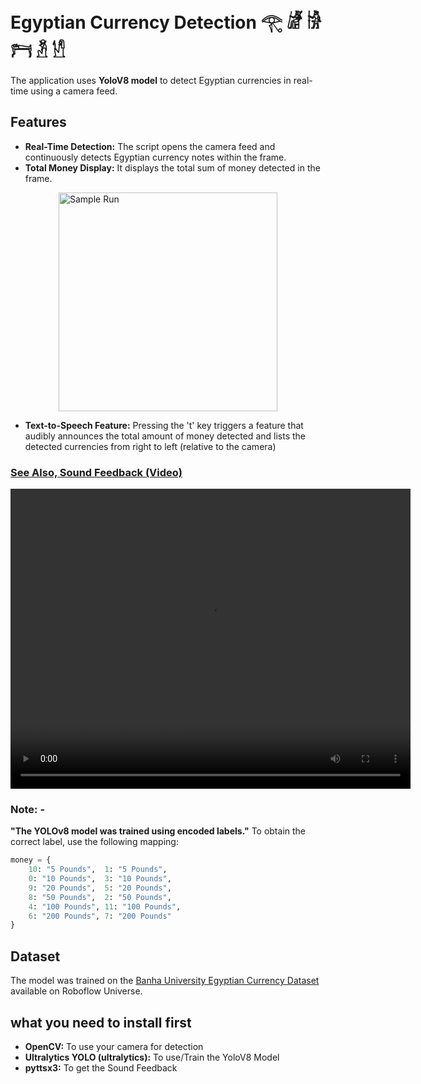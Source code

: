 # Egyptian Currency Detection 𓂀 𓁈 𓀛 𓁀 𓁳 𓀮 

The application uses **YoloV8 model** to detect Egyptian currencies in real-time using a camera feed.


## Features

- **Real-Time Detection:** The script opens the camera feed and continuously detects Egyptian currency notes within the frame.
- **Total Money Display:** It displays the total sum of money detected in the frame.

<div style="display: flex; justify-content: center; align-items: center;">
    
<img src="https://github.com/OmarMDiab/Sakr-Egyptian-Currency-Detection/blob/main/Sample_Runs/Counting_Currency.gif" alt="Sample Run" height = 350/>
</div>


  

- **Text-to-Speech Feature:** Pressing the 't' key triggers a feature that audibly announces the total amount of money detected and lists the detected currencies from right to left (relative to the camera)

### [See Also, Sound Feedback (Video)](https://drive.google.com/file/d/12EAiGe2aaU_pwLoC-RN-uz6NkXMH03Xr/preview)

<video width="640" height="480" controls autoplay>
  <source src="Sample_Runs/Sound_Feedback.mp4" type="video/mp4">
</video>


### Note: - 
**"The YOLOv8 model was trained using encoded labels."** To obtain the correct label, use the following mapping: 

```python
money = {
    10: "5 Pounds",  1: "5 Pounds",  
    0: "10 Pounds",  3: "10 Pounds",  
    9: "20 Pounds",  5: "20 Pounds",  
    8: "50 Pounds",  2: "50 Pounds",  
    4: "100 Pounds", 11: "100 Pounds",  
    6: "200 Pounds", 7: "200 Pounds"
}
```



## Dataset
The model was trained on the 
[Banha University Egyptian Currency Dataset ](https://universe.roboflow.com/banha-university-dxs4z/egyptian-currency-psnkr/dataset/3)available on Roboflow Universe.

## what you need to install first
- **OpenCV:** To use your camera for detection
- **Ultralytics YOLO (ultralytics):** To use/Train the YoloV8 Model
- **pyttsx3:** To get the Sound Feedback

